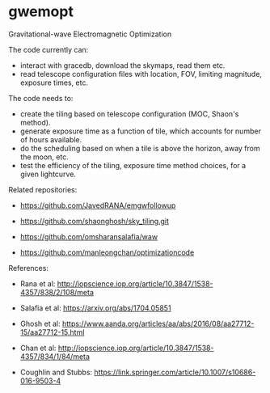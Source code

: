 # gwemopt
Gravitational-wave Electromagnetic Optimization

The code currently can:
- interact with gracedb, download the skymaps, read them etc. 
- read telescope configuration files with location, FOV, limiting magnitude, exposure times, etc.

The code needs to:
- create the tiling based on telescope configuration (MOC, Shaon's method).
- generate exposure time as a function of tile, which accounts for number of hours available. 
- do the scheduling based on when a tile is above the horizon, away from the moon, etc.
- test the efficiency of the tiling, exposure time method choices, for a given lightcurve.

Related repositories:
- https://github.com/JavedRANA/emgwfollowup

- https://github.com/shaonghosh/sky_tiling.git

- https://github.com/omsharansalafia/waw

- https://github.com/manleongchan/optimizationcode 

References:
- Rana et al: http://iopscience.iop.org/article/10.3847/1538-4357/838/2/108/meta

- Salafia et al: https://arxiv.org/abs/1704.05851

- Ghosh et al: https://www.aanda.org/articles/aa/abs/2016/08/aa27712-15/aa27712-15.html

- Chan et al: http://iopscience.iop.org/article/10.3847/1538-4357/834/1/84/meta

- Coughlin and Stubbs: https://link.springer.com/article/10.1007/s10686-016-9503-4 

